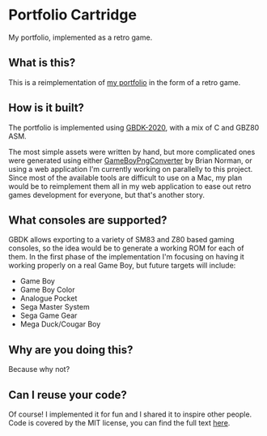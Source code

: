 # Portfolio Cartridge

My portfolio, implemented as a retro game.

## What is this?

This is a reimplementation of [my portfolio](https://github.com/Dabolus/portfolio)
in the form of a retro game.

## How is it built?

The portfolio is implemented using [GBDK-2020](https://github.com/gbdk-2020/gbdk-2020),
with a mix of C and GBZ80 ASM.

The most simple assets were written by hand, but more complicated ones were
generated using either [GameBoyPngConverter](https://github.com/gingemonster/GameBoyPngConverter)
by Brian Norman, or using a web application I'm currently working on parallelly
to this project. Since most of the available tools are difficult to use on a Mac,
my plan would be to reimplement them all in my web application to ease out retro
games development for everyone, but that's another story.

## What consoles are supported?

GBDK allows exporting to a variety of SM83 and Z80 based gaming consoles, so
the idea would be to generate a working ROM for each of them. In the first phase
of the implementation I'm focusing on having it working properly on a real
Game Boy, but future targets will include:

- Game Boy
- Game Boy Color
- Analogue Pocket
- Sega Master System
- Sega Game Gear
- Mega Duck/Cougar Boy

## Why are you doing this?

Because why not?

## Can I reuse your code?

Of course! I implemented it for fun and I shared it to inspire other people.
Code is covered by the MIT license, you can find the full text [here](LICENSE).
